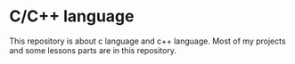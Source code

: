 # C/C++ language
This repository is about c language and c++ language. Most of my projects and some lessons parts are in this repository.

